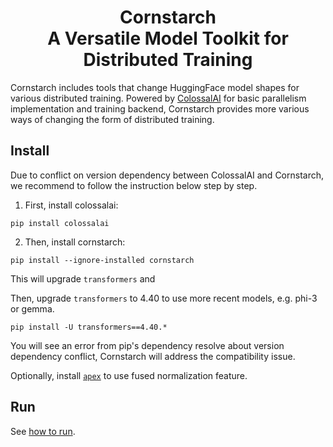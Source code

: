 <h1 align="center">Cornstarch<br>
A Versatile Model Toolkit for Distributed Training</h1>

Cornstarch includes tools that change HuggingFace model shapes for various distributed training.
Powered by [ColossalAI](https://colossalai.org/) for basic parallelism implementation and training backend, Cornstarch provides more various ways of changing the form of distributed training.

## Install

Due to conflict on version dependency between ColossalAI and Cornstarch, we recommend to follow the instruction below step by step.

1. First, install colossalai:
```
pip install colossalai
```
2. Then, install cornstarch:
```
pip install --ignore-installed cornstarch
```
This will upgrade `transformers` and 

Then, upgrade `transformers` to 4.40 to use more recent models, e.g. phi-3 or gemma.
```
pip install -U transformers==4.40.*
```
You will see an error from pip's dependency resolve about version dependency conflict, Cornstarch will address the compatibility issue.

Optionally, install [`apex`](https://github.com/nvidia/apex) to use fused normalization feature.

## Run

See [how to run](examples/README.md).